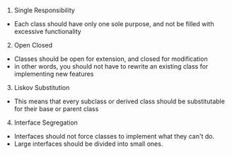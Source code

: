 1) Single Responsibility
* Each class should have only one sole purpose, 
and not be filled with excessive functionality
2) Open Closed
* Classes should be open for extension, and closed for modification
* in other words, you should not have to rewrite an existing class for implementing new features
3) Liskov Substitution
* This means that every subclass or derived class should be substitutable for their base or parent class
4) Interface Segregation
* Interfaces should not force classes to implement what they can't do.
* Large interfaces should be divided into small ones.